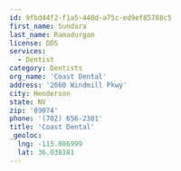 ```yaml
---
id: 9fbd44f2-f1a5-440d-a75c-ed9ef85788c5
first_name: Sundara
last_name: Ramadurgam
license: DDS
services:
  - Dentist
category: Dentists
org_name: 'Coast Dental'
address: '2660 Windmill Pkwy'
city: Henderson
state: NV
zip: '89074'
phone: '(702) 656-2301'
title: 'Coast Dental'
_geoloc:
  lng: -115.086999
  lat: 36.038181
---
```

